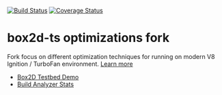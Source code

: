[![Build Status](https://github.com/highduck/box2d-ts/workflows/CI/badge.svg)](https://github.com/highduck/box2d-ts/actions)
[![Coverage Status](https://coveralls.io/repos/github/highduck/box2d-ts/badge.svg?branch=master)](https://coveralls.io/github/highduck/box2d-ts?branch=master)

# box2d-ts optimizations fork

Fork focus on different optimization techniques for running on modern V8 Ignition / TurboFan environment. [Learn more](./FORK.md)

- [Box2D Testbed Demo](https://highduck.github.io/box2d-ts)
- [Build Analyzer Stats](https://highduck.github.io/box2d-ts/stats.html)
